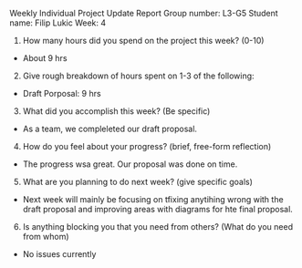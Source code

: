 Weekly Individual Project Update Report
Group number: L3-G5
Student name: Filip Lukic
Week: 4

1. How many hours did you spend on the project this week? (0-10)
* About 9 hrs

2. Give rough breakdown of hours spent on 1-3 of the following: 
* Draft Porposal: 9 hrs

3. What did you accomplish this week? (Be specific)
* As a  team, we compleleted our draft proposal.

4. How do you feel about your progress? (brief, free-form reflection)
* The progress wsa great. Our proposal was done on time.

5. What are you planning to do next week? (give specific goals)
* Next week will mainly be focusing on tfixing anytihing wrong with the draft proposal and improving areas with diagrams for hte final proposal.

6. Is anything blocking you that you need from others? (What do you need from whom)
* No issues currently

